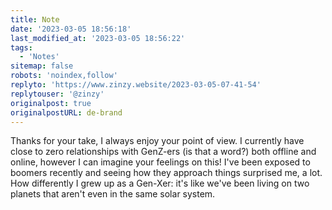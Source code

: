 ```yaml
---
title: Note
date: '2023-03-05 18:56:18'
last_modified_at: '2023-03-05 18:56:22'
tags: 
  - 'Notes'
sitemap: false
robots: 'noindex,follow'
replyto: 'https://www.zinzy.website/2023-03-05-07-41-54'
replytouser: '@zinzy'
originalpost: true
originalpostURL: de-brand
---
```

Thanks for your take, I always enjoy your point of view. I currently have close to zero relationships with GenZ-ers (is that a word?) both offline and online, however I can imagine your feelings on this! I've been exposed to boomers recently and seeing how they approach things surprised me, a lot. How differently I grew up as a Gen-Xer: it's like we've been living on two planets that aren't even in the same solar system.